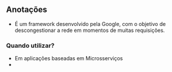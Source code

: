 ## Anotações

 - É um framework desenvolvido pela Google, com o objetivo de descongestionar a rede em momentos de muitas requisições.

### Quando utilizar?
 - Em aplicações baseadas em Microsserviços
 - 